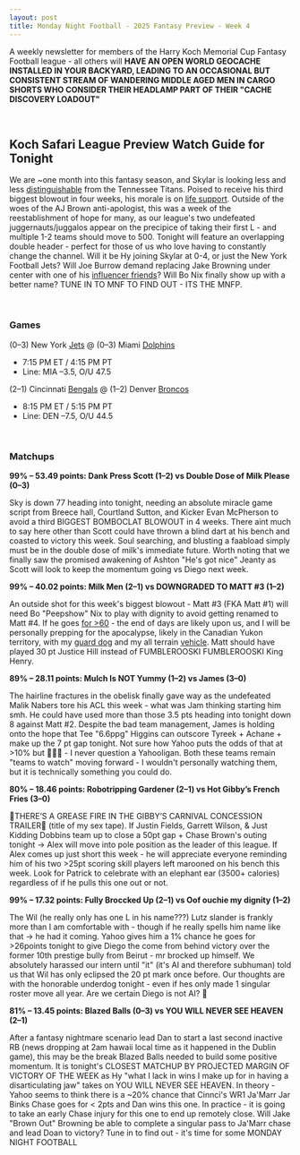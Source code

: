 ```yaml
---
layout: post
title: Monday Night Football - 2025 Fantasy Preview - Week 4
---
```


A weekly newsletter for members of the Harry Koch Memorial Cup Fantasy Football league - all others will **HAVE AN OPEN WORLD GEOCACHE INSTALLED IN YOUR BACKYARD, LEADING TO AN OCCASIONAL BUT CONSISTENT STREAM OF WANDERING MIDDLE AGED MEN IN CARGO SHORTS WHO CONSIDER THEIR HEADLAMP PART OF THEIR "CACHE DISCOVERY LOADOUT"**

<br/>

## Koch Safari League Preview Watch Guide for Tonight

We are ~one month into this fantasy season, and Skylar is looking less and less [distinguishable](https://www.reddit.com/r/shittymoviedetails/comments/budn22/in_spiderman2002_peter_parker_takes_off_his/) from the Tennessee Titans. Poised to receive his third biggest blowout in four weeks, his morale is on [life support](https://imgur.com/a/aja2vuo). Outside of the woes of the AJ Brown anti-apologist, this was a week of the reestablishment of hope for many, as our league's two undefeated juggernauts/juggalos appear on the precipice of taking their first L - and multiple 1-2 teams should move to 500. Tonight will feature an overlapping double header - perfect for those of us who love having to constantly change the channel. Will it be Hy joining Skylar at 0-4, or just the New York Football Jets? Will Joe Burrow demand replacing Jake Browning under center with one of his [influencer friends](https://www.cincinnati.com/story/sports/nfl/bengals/2024/12/10/joe-burrows-cincinnati-home-broken-into-during-monday-night-football/76891926007/)? Will Bo Nix finally show up with a better name? TUNE IN TO MNF TO FIND OUT - ITS THE MNFP.

<br/>

### Games

(0–3) New York [Jets](https://www.nationaldefensemagazine.org/-/media/sites/magazine/2021/07/spread.jpg) @ (0–3) Miami [Dolphins](https://encrypted-tbn0.gstatic.com/images?q=tbn:ANd9GcSxHw7QxBv0Oqn4YTnqyEfGRdSPzEuFCWzx_Q&s)  
* 7:15 PM ET / 4:15 PM PT  
* Line: MIA –3.5, O/U 47.5

(2–1) Cincinnati [Bengals](https://www.kroger.com/product/images/xlarge/front/0004172914372) @ (1–2) Denver [Broncos](https://upload.wikimedia.org/wikipedia/en/9/90/Blucifer_Sculpture.png)  
* 8:15 PM ET / 5:15 PM PT  
* Line: DEN –7.5, O/U 44.5

<br/>

### Matchups

**99% – 53.49 points: Dank Press Scott (1–2) vs Double Dose of Milk Please (0–3)**

Sky is down 77 heading into tonight, needing an absolute miracle game script from Breece hall, Courtland Sutton, and Kicker Evan McPherson to avoid a third BIGGEST BOMBOCLAT BLOWOUT in 4 weeks. There aint much to say here other than Scott could have thrown a blind dart at his bench and coasted to victory this week. Soul searching, and blusting a faabload simply must be in the double dose of milk's immediate future. Worth noting that we finally saw the promised awakening of Ashton "He's got nice" Jeanty as Scott will look to keep the momentum going vs Diego next week.

**99% – 40.02 points: Milk Men (2–1) vs DOWNGRADED TO MATT #3 (1–2)**

An outside shot for this week's biggest blowout - Matt #3 (FKA Matt #1) will need Bo "Peepshow" Nix to play with dignity to avoid getting renamed to Matt #4. If he goes [for >60](https://www.reddit.com/r/fantasyfootball/comments/1h9xcds/josh_allen_has_set_the_single_game_fantasy_record/) - the end of days are likely upon us, and I will be personally prepping for the apocalypse, likely in the Canadian Yukon territory, with my [guard dog](https://photos.app.goo.gl/gsEpBFYHGzaee7CJ6) and my all terrain [vehicle](https://photos.app.goo.gl/zf494HcocbjXPtAW9). Matt should have played 30 pt Justice Hill instead of FUMBLEROOSKI FUMBLEROOSKI King Henry. 

**89% – 28.11 points: Mulch Is NOT Yummy (1–2) vs James (3–0)**

The hairline fractures in the obelisk finally gave way as the undefeated Malik Nabers tore his ACL this week - what was Jam thinking starting him smh. He could have used more than those 3.5 pts heading into tonight down 8 against Matt #2. Despite the bad team management, James is holding onto the hope that Tee "6.6ppg" Higgins can outscore Tyreek + Achane + make up the 7 pt gap tonight. Not sure how Yahoo puts the odds of that at >10% but 🤷🏻‍♂️ - I never question a Yahooligan. Both these teams remain "teams to watch" moving forward - I wouldn't personally watching them, but it is technically something you could do.

**80% – 18.46 points: Robotripping Gardener (2–1) vs Hot Gibby’s French Fries (3–0)**

🚨THERE’S A GREASE FIRE IN THE GIBBY’S CARNIVAL CONCESSION TRAILER🚨 (title of my sex tape). If Justin Fields, Garrett Wilson, & Just Kidding Dobbins team up to close a 50pt gap + Chase Brown's outing tonight -> Alex will move into pole position as the leader of this league. If Alex comes up just short this week - he will appreciate everyone reminding him of his two >25pt scoring skill players left marooned on his bench this week. Look for Patrick to celebrate with an elephant ear (3500+ calories) regardless of if he pulls this one out or not.

**99% – 17.32 points: Fully Broccked Up (2–1) vs Oof ouchie my dignity (1–2)**

The Wil (he really only has one L in his name???) Lutz slander is frankly more than I am comfortable with - though if he really spells him name like that -> he had it coming. Yahoo gives him a 1% chance he goes for >26points tonight to give Diego the come from behind victory over the former 10th prestige bully from Beirut - mr brocked up himself. We absolutely harassed our intern until "it" (it's AI and therefore subhuman) told us that Wil has only eclipsed the 20 pt mark once before. Our thoughts are with the honorable underdog tonight - even if hes only made 1 singular roster move all year. Are we certain Diego is not AI? 🤖 

**81% – 13.45 points: Blazed Balls (0–3) vs YOU WILL NEVER SEE HEAVEN (2–1)**

After a fantasy nightmare scenario lead Dan to start a last second inactive RB (news dropping at 2am hawaii local time as it happened in the Dublin game), this may be the break Blazed Balls needed to build some positive momentum. It is tonight's CLOSEST MATCHUP BY PROJECTED MARGIN OF VICTORY OF THE WEEK as Hy "what I lack in wins I make up for in having a disarticulating jaw" takes on YOU WILL NEVER SEE HEAVEN. In theory - Yahoo seems to think there is a ~20% chance that Cinnci's WR1 Ja'Marr Jar Binks Chase goes for < 2pts and Dan wins this one. In practice - it is going to take an early Chase injury for this one to end up remotely close. Will Jake "Brown Out" Browning be able to complete a singular pass to Ja'Marr chase and lead Doan to victory? Tune in to find out - it's time for some MONDAY NIGHT FOOTBALL


<br/>
